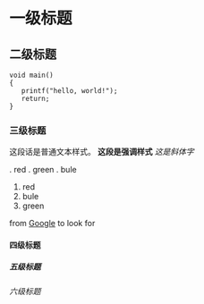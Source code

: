 # 一级标题
## 二级标题
    void main()
    {
       printf("hello, world!");
       return;
    }

### 三级标题

这段话是普通文本样式。
**这段是强调样式**
*这是斜体字*

. red
. green
. bule

1. red
2. bule
3. green

from [Google] to look for

[Google]: http://www.google.com


#### 四级标题
##### 五级标题
###### 六级标题 ######

